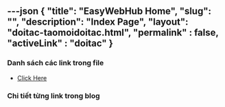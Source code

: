 ---json
{
    "title": "EasyWebHub Home",
    "slug": "",
    "description": "Index Page",
    "layout": "doitac-taomoidoitac.html",
    "permalink" : false,
    "activeLink" : "doitac"
}
---

### Danh sách các link trong file
- [Click Here](./blog-list.html)

### Chi tiết từng link trong blog